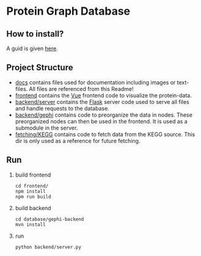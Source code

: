 # Protein Graph Database

## How to install?
A guid is given [here](docs/Installation.md).

## Project Structure
- [docs](docs) contains files used for documentation including images or text-files. 
  All files are referenced from this Readme!
- [frontend](frontend) contains the [Vue](https://vuejs.org/) frontend code to visualize the protein-data.
- [backend/server](backend/server) contains the [Flask](https://flask.palletsprojects.com/en/2.2.x/) server code used to serve all 
  files and handle requests to the database.
- [backend/gephi](backend/gephi) contains code to preorganize the data in nodes.
  These preorganized nodes can then be used in the frontend.
  It is used as a submodule in the server.
- [fetching/KEGG](fetching/KEGG) contains code to fetch data from the KEGG source.
  This dir is only used as a reference for future fetching.

## Run
1. build frontend
   ````commandline
   cd frontend/
   npm install
   npm run build
   ````
2. build backend
   ````commandline
   cd database/gephi-backend
   mvn install
   ````
3. run
   ````commandline
   python backend/server.py
   ````
   
